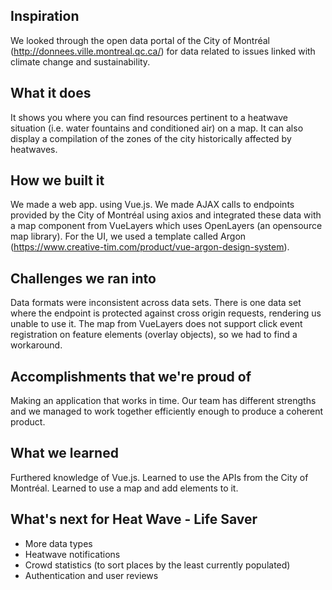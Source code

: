 ## Inspiration
We looked through the open data portal of the City of Montréal (http://donnees.ville.montreal.qc.ca/) for data related to issues linked with climate change and sustainability.
## What it does
It shows you where you can find resources pertinent to a heatwave situation (i.e. water fountains and conditioned air) on a map. It can also display a compilation of the zones of the city historically affected by heatwaves.
## How we built it
We made a web app. using Vue.js. We made AJAX calls to endpoints provided by the City of Montréal using axios and integrated these data with a map component from VueLayers which uses OpenLayers (an opensource map library). For the UI, we used a template called Argon (https://www.creative-tim.com/product/vue-argon-design-system).
## Challenges we ran into
Data formats were inconsistent across data sets. There is one data set where the endpoint is protected against cross origin requests, rendering us unable to use it. The map from VueLayers does not support click event registration on feature elements (overlay objects), so we had to find a workaround.
## Accomplishments that we're proud of
Making an application that works in time. Our team has different strengths and we managed to work together efficiently enough to produce a coherent product.
## What we learned
Furthered knowledge of Vue.js. Learned to use the APIs from the City of Montréal. Learned to use a map and add elements to it.
## What's next for Heat Wave - Life Saver
+ More data types
+ Heatwave notifications
+ Crowd statistics (to sort places by the least currently populated)
+ Authentication and user reviews

